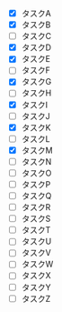 - [x] タスクA
- [x] タスクB
- [ ] タスクC
- [x] タスクD
- [x] タスクE
- [ ] タスクF
- [x] タスクG
- [ ] タスクH
- [x] タスクI
- [ ] タスクJ
- [x] タスクK
- [ ] タスクL
- [x] タスクM
- [ ] タスクN
- [ ] タスクO
- [ ] タスクP
- [ ] タスクQ
- [ ] タスクR
- [ ] タスクS
- [ ] タスクT
- [ ] タスクU
- [ ] タスクV
- [ ] タスクW
- [ ] タスクX
- [ ] タスクY
- [ ] タスクZ
